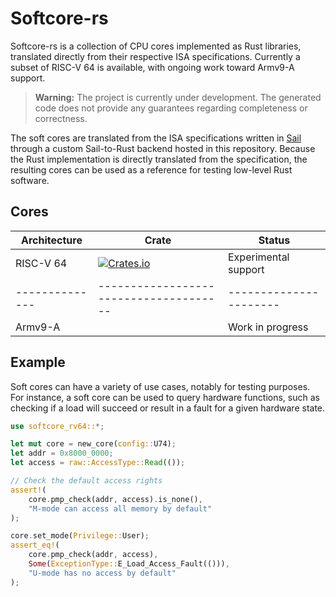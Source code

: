 # Softcore-rs

Softcore-rs is a collection of CPU cores implemented as Rust libraries, translated directly from their respective ISA specifications.
Currently a subset of RISC-V 64 is available, with ongoing work toward Armv9-A support.

> **Warning:** The project is currently under development. The generated code does not provide any guarantees regarding completeness or correctness.

The soft cores are translated from the ISA specifications written in [Sail](https://github.com/rems-project/sail) through a custom Sail-to-Rust backend hosted in this repository.
Because the Rust implementation is directly translated from the specification, the resulting cores can be used as a reference for testing low-level Rust software.

## Cores

| Architecture | Crate                                | Status               |
|--------------|--------------------------------------|----------------------|
| RISC-V 64    | [![Crates.io][rv64-badge]][rv64-url] | Experimental support |
|--------------|--------------------------------------|----------------------|
| Armv9-A      |                                      | Work in progress     |

[rv64-badge]: https://img.shields.io/crates/v/softcore-rv64
[rv64-url]: https://crates.io/crates/softcore-rv64

## Example

Soft cores can have a variety of use cases, notably for testing purposes.
For instance, a soft core can be used to query hardware functions, such as checking if a load will succeed or result in a fault for a given hardware state.

```rs
use softcore_rv64::*;

let mut core = new_core(config::U74);
let addr = 0x8000_0000;
let access = raw::AccessType::Read(());

// Check the default access rights
assert!(
    core.pmp_check(addr, access).is_none(),
    "M-mode can access all memory by default"
);

core.set_mode(Privilege::User);
assert_eq!(
    core.pmp_check(addr, access),
    Some(ExceptionType::E_Load_Access_Fault(())),
    "U-mode has no access by default"
);
```
